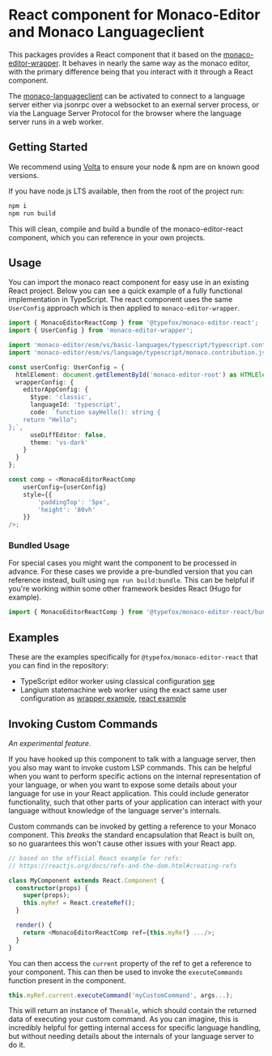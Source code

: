 # React component for Monaco-Editor and Monaco Languageclient

This packages provides a React component that it based on the [monaco-editor-wrapper](../monaco-editor-wrapper/). It behaves in nearly the same way as the monaco editor, with the primary difference being that you interact with it through a React component.

The [monaco-languageclient](https://github.com/TypeFox/monaco-languageclient) can be activated to connect to a language server either via jsonrpc over a websocket to an exernal server process, or via the Language Server Protocol for the browser where the language server runs in a web worker.

## Getting Started

We recommend using [Volta](https://volta.sh/) to ensure your node & npm are on known good versions.

If you have node.js LTS available, then from the root of the project run:

```bash
npm i
npm run build
```

This will clean, compile and build a bundle of the monaco-editor-react component, which you can reference in your own projects.

## Usage

You can import the monaco react component for easy use in an existing React project. Below you can see a quick example of a fully functional implementation in TypeScript. The react component uses the same `UserConfig` approach which is then applied to `monaco-editor-wrapper`.

```typescript
import { MonacoEditorReactComp } from '@typefox/monaco-editor-react';
import { UserConfig } from 'monaco-editor-wrapper';

import 'monaco-editor/esm/vs/basic-languages/typescript/typescript.contribution.js';
import 'monaco-editor/esm/vs/language/typescript/monaco.contribution.js';

const userConfig: UserConfig = {
  htmlElement: document.getElementById('monaco-editor-root') as HTMLElement,
  wrapperConfig: {
    editorAppConfig: {
      $type: 'classic',
      languageId: 'typescript',
      code: `function sayHello(): string {
    return "Hello";
};`,
      useDiffEditor: false,
      theme: 'vs-dark'
    }
  }
};

const comp = <MonacoEditorReactComp
    userConfig={userConfig}
    style={{
        'paddingTop': '5px',
        'height': '80vh'
    }}
/>;
```

### Bundled Usage

For special cases you might want the component to be processed in advance. For these cases we provide a pre-bundled version that you can reference instead, built using `npm run build:bundle`. This can be helpful if you're working within some other framework besides React (Hugo for example).

```ts
import { MonacoEditorReactComp } from '@typefox/monaco-editor-react/bundle';
```

## Examples

These are the examples specifically for `@typefox/monaco-editor-react` that you can find in the repository:

- TypeScript editor worker using classical configuration [see](../examples/react_ts.html)
- Langium statemachine web worker using the exact same user configuration as [wrapper example](../examples/wrapper_langium.html), [react example](../examples/react_langium.html)

## Invoking Custom Commands

*An experimental feature.*

If you have hooked up this component to talk with a language server, then you also may want to invoke custom LSP commands. This can be helpful when you want to perform specific actions on the internal representation of your language, or when you want to expose some details about your language for use in your React application. This could include generator functionality, such that other parts of your application can interact with your language without knowledge of the language server's internals.

Custom commands can be invoked by getting a reference to your Monaco component. This *breaks* the standard encapsulation that React is built on, so no guarantees this won't cause other issues with your React app.

```ts
// based on the official React example for refs:
// https://reactjs.org/docs/refs-and-the-dom.html#creating-refs

class MyComponent extends React.Component {
  constructor(props) {
    super(props);
    this.myRef = React.createRef();
  }

  render() {
    return <MonacoEditorReactComp ref={this.myRef} .../>;
  }
}
```

You can then access the `current` property of the ref to get a reference to your component. This can then be used to invoke the `executeCommands` function present in the component.

```ts
this.myRef.current.executeCommand('myCustomCommand', args...);
```

This will return an instance of `Thenable`, which should contain the returned data of executing your custom command. As you can imagine, this is incredibly helpful for getting internal access for specific language handling, but without needing details about the internals of your language server to do it.

